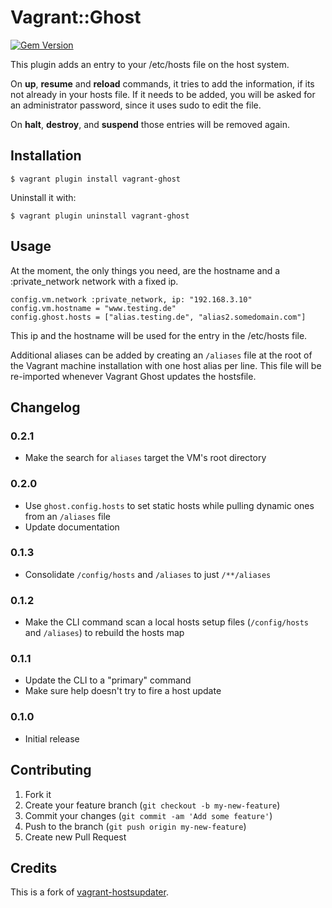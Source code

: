 # Vagrant::Ghost

[![Gem Version](https://badge.fury.io/rb/vagrant-ghost.svg)](http://badge.fury.io/rb/vagrant-ghost)

This plugin adds an entry to your /etc/hosts file on the host system.
 
On **up**, **resume** and **reload** commands, it tries to add the information, if its not already in your hosts file. If it needs to be added, you will be asked for an administrator password, since it uses sudo to edit the file.
 
On **halt**, **destroy**, and **suspend** those entries will be removed again.
 
## Installation
 
    $ vagrant plugin install vagrant-ghost
 
Uninstall it with:
 
    $ vagrant plugin uninstall vagrant-ghost
 
## Usage
 
At the moment, the only things you need, are the hostname and a :private_network network with a fixed ip.
 
    config.vm.network :private_network, ip: "192.168.3.10"
    config.vm.hostname = "www.testing.de"
    config.ghost.hosts = ["alias.testing.de", "alias2.somedomain.com"]
 
This ip and the hostname will be used for the entry in the /etc/hosts file.

Additional aliases can be added by creating an `/aliases` file at the root of the Vagrant machine installation with one host alias per line. This file will be re-imported whenever Vagrant Ghost updates the hostsfile.
 
##  Changelog

### 0.2.1
* Make the search for `aliases` target the VM's root directory

### 0.2.0
* Use `ghost.config.hosts` to set static hosts while pulling dynamic ones from an `/aliases` file
* Update documentation

### 0.1.3
* Consolidate `/config/hosts` and `/aliases` to just `/**/aliases`

### 0.1.2
* Make the CLI command scan a local hosts setup files (`/config/hosts` and `/aliases`) to rebuild the hosts map

### 0.1.1
* Update the CLI to a "primary" command
* Make sure help doesn't try to fire a host update

### 0.1.0
* Initial release

## Contributing

1. Fork it
2. Create your feature branch (`git checkout -b my-new-feature`)
3. Commit your changes (`git commit -am 'Add some feature'`)
4. Push to the branch (`git push origin my-new-feature`)
5. Create new Pull Request

## Credits

This is a fork of [vagrant-hostsupdater](https://github.com/cogitatio/vagrant-hostsupdater).
```